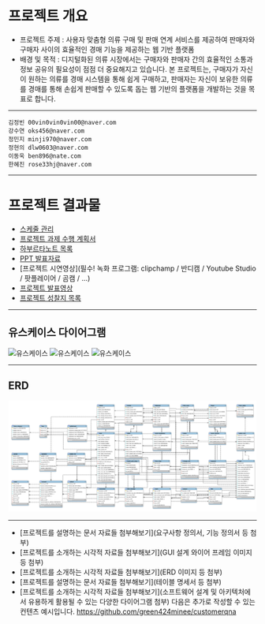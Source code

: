 #  프로젝트 개요

- 프로젝트 주제 : 사용자 맞춤형 의류 구매 및 판매 연계 서비스를 제공하여 판매자와 구매자 사이의 효율적인 경매 기능을 제공하는 웹 기반 플랫폼
- 배경 및 목적 : 디지털화된 의류 시장에서는 구매자와 판매자 간의 효율적인 소통과 정보 공유의 필요성이 점점 더 중요해지고 있습니다. 본 프로젝트는, 구매자가 자신이 원하는 의류를 경매 시스템을 통해 쉽게 구매하고, 판매자는 자신이 보유한 의류를 경매를 통해 손쉽게 판매할 수 있도록 돕는 웹 기반의 플랫폼을 개발하는 것을 목표로 합니다.

---
```
김정빈 00vin0vin0vin00@naver.com
강수연 oks456@naver.com
정민지 minji970@naver.com
정현의 dlw0603@naver.com
이동욱 ben896@nate.com
한혜진 rose33hj@naver.com
```
---

# 프로젝트 결과물

- [스케줄 관리](https://github.com/users/000vin000/projects/4)
- [프로젝트 과제 수행 계획서](1_프로젝트_과제_수행_계획서.md)
- [하부르타노트 목록](2_하브루타_노트_목록.md)
- [PPT 발표자료](3_팀_프로젝트_결과보고서.pptx)
- [프로젝트 시연영상](필수! 녹화 프로그램: clipchamp / 반디캠 / Youtube Studio / 팟플레이어 / 곰캠 / ...)
- [프로젝트 발표영상]()
- [프로젝트 성찰지 목록](4_프로젝트_성찰지_목록.md)

---

## 유스케이스 다이어그램
![유스케이스](/docs/images/usecase1.png)
![유스케이스](/docs/images/usecase2.png)
![유스케이스](/docs/images/usecase3.png)

---

## ERD
![ERD](/docs/images/ERD.png)

---

- [프로젝트를 설명하는 문서 자료들 첨부해보기](요구사항 정의서, 기능 정의서 등 첨부)
- [프로젝트를 소개하는 시각적 자료들 첨부해보기](GUI 설계 와이어 프레임 이미지 등 첨부)
- [프로젝트를 소개하는 시각적 자료들 첨부해보기](ERD 이미지 등 첨부)
- [프로젝트를 설명하는 문서 자료들 첨부해보기](테이블 명세서 등 첨부)
- [프로젝트를 소개하는 시각적 자료들 첨부해보기](소프트웨어 설계 및 아키텍처에서 유용하게 활용될 수 있는 다양한 다이어그램 첨부)
다음은 추가로 작성할 수 있는 컨텐츠 예시입니다.
https://github.com/green424minee/customerqna
